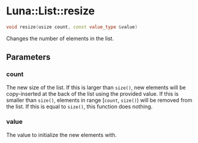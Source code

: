 # Luna::List::resize

```c++
void resize(usize count, const value_type &value)
```

Changes the number of elements in the list. 



## Parameters
### count
The new size of the list. If this is larger than `size()`, new elements will be copy-inserted at the back of the list using the provided value. If this is smaller than `size()`, elements in range [`count`, `size()`) will be removed from the list. If this is equal to `size()`, this function does nothing. 

### value
The value to initialize the new elements with. 

